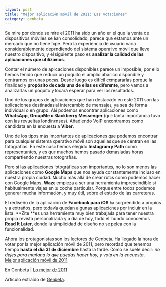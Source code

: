 ```yaml
---
layout: post
title: "Mejor aplicación móvil de 2011: Las votaciones"
category: genbeta
---
```




Se mire por donde se mire el 2011 ha sido un año en el que la venta de
dispositivos móviles se han consolidado, parece que estamos ante un mercado
que no tiene tope. Pero la experiencia de usuario varía considerablemente
dependiendo del sistema operativo móvil que lleve nuestro dispositivo, y el
siguiente paso es **analizar la calidad de las aplicaciones que utilizamos**.

Contar el número de aplicaciones disponibles parece un imposible, por ello
hemos tenido que reducir un poquito el amplio abanico disponible y centrarnos
en unas pocas. Desde luego es difícil compararlas porque la finalidad y
**propósito de cada una de ellas es diferente**, pero vamos a analizarlas un
poquito y tocará esperar para ver los resultados.  
  
Uno de los grupos de aplicaciones que han destacado en este 2011 son las
aplicaciones destinadas al intercambio de mensajes, ya sea de forma individual
o en grupo. Ahí podemos encontrar aplicaciones como **WhatsApp, GroupMe o
Blackberry Messenger** (que tanta importancia tuvo con las revueltas
londinenses). Añadiendo VoIP encontramos como candidata en la encuesta a
**Viber**.

Uno de los tipos más importantes de aplicaciones que podemos encontrar para
cualquier sistema operativo móvil son aquellas que se centran en las
fotografías. En este caso hemos elegido **Instagram y Path** como
representantes, y es que muchos hemos pasado demasiadas horas compartiendo
nuestras fotografías.

Pero si las aplicaciones fotográficas son importantes, no lo son menos las
aplicaciones como **Google Maps** que nos ayuda constantemente incluso en
nuestra propia ciudad. Mucho más allá de crear rutas como podemos hacer con
Google Maps, **Waze** empieza a ser una herramienta imprescindible si
habitualmente viajas en tu coche particular. Porque entre todos podemos
generar mucha información, y muy útil, sobre el estado de las carreteras.

El rediseño de la aplicación de **Facebook para iOS** ha sorprendido a propios
y a extraños, pero todavía quedan algunas aplicaciones por incluir en la
lista. **Zite **es una herramienta muy bien trabajada para tener nuestra
propia revista personalizada y a día de hoy, todo el mundo conocemos **Read It
Later**, donde la simplicidad de diseño no se pelea con la funcionalidad.

Ahora los protagonistas son los lectores de Genbeta. Ha llegado la hora de
votar por la mejor aplicación móvil de 2011, pero recordad que tenemos tiempo
**hasta el día 31 de diciembre** hasta la tarde. Como se suele decir: _no
dejes para mañana lo que puedas hacer hoy, y vota en la encuesta_.  
[Mejor aplicación móvil de 2011](http://www.addpoll.com/Genbeta/poll/64797)

En Genbeta | [Lo mejor de 2011](http://www.genbeta.com/tag/lo-mejor-de-2011)

Artículo extraído de [Genbeta](http://www.genbeta.com).